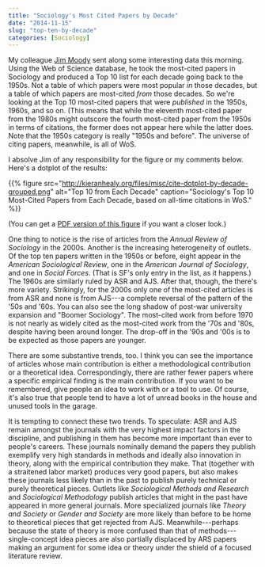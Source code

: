 ```yaml
---
title: "Sociology's Most Cited Papers by Decade"
date: "2014-11-15"
slug: "top-ten-by-decade"
categories: [Sociology]
---
```


My colleague [Jim Moody](http://www.soc.duke.edu/~jmoody77/) sent along some interesting data this morning. Using the Web of Science database, he took the most-cited papers in Sociology and produced a Top 10 list for each decade going back to the 1950s. Not a table of which papers were most popular *in* those decades, but a table of which papers are most-cited *from* those decades. So we're looking at the Top 10 most-cited papers that were *published* in the 1950s, 1960s, and so on. (This means that while the eleventh most-cited paper from the 1980s might outscore the fourth most-cited paper from the 1950s in terms of citations, the former does not appear here while the latter does. Note that the 1950s category is really "1950s and before". The universe of citing papers, meanwhile, is all of WoS.

I absolve Jim of any responsibility for the figure or my comments below. Here's a dotplot of the results:

{{% figure src="http://kieranhealy.org/files/misc/cite-dotplot-by-decade-grouped.png" alt="Top 10 from Each Decade" caption="Sociology's Top 10 Most-Cited Papers from Each Decade, based on all-time citations in WoS." %}}

(You can get a [PDF version of this figure](http://kieranhealy.org/files/misc/cite-dotplot-by-decade-grouped.pdf) if you want a closer look.) 

One thing to notice is the rise of articles from the _Annual Review of Sociology_ in the 2000s. Another is the increasing heterogeneity of outlets. Of the top ten papers written in the 1950s or before, eight appear in the *American Sociological Review*, one in the *American Journal of Sociology*, and one in *Social Forces*. (That is SF's only entry in the list, as it happens.) The 1960s are similarly ruled by ASR and AJS. After that, though, the there's more variety. Strikingly, for the 2000s only one of the most-cited articles is from ASR and none is from AJS---a complete reversal of the pattern of the '50s and '60s.  You can also see the long shadow of post-war university expansion and "Boomer Sociology". The most-cited work from before 1970 is not nearly as widely cited as the most-cited work from the '70s and '80s, despite having been around longer. The drop-off in the '90s and '00s is to be expected as those papers are younger.

There are some substantive trends, too. I think you can see the
importance of articles whose main contribution is either a
methodological contribution or a theoretical idea. Correspondingly,
there are rather fewer papers where a specific empirical finding is
the main contribution. If you want to be remembered, give people an
idea to work with or a tool to use. Of course, it's also true that
people tend to have a lot of unread books in the house and unused
tools in the garage.

It is tempting to connect these two trends. To speculate: ASR and AJS
remain amongst the journals with the very highest impact factors in
the discipline, and publishing in them has become more important than
ever to people's careers. These journals nominally demand the papers
they publish exemplify very high standards in methods and ideally also
innovation in theory, along with the empirical contribution they
make. That (together with a straitened labor market) produces very
good papers, but also makes these journals less likely than in the
past to publish purely technical or purely theoretical pieces. Outlets
like *Sociological Methods and Research* and *Sociological
Methodology* publish articles that might in the past have appeared in
more general journals. More specialized journals like *Theory and
Society* or *Gender and Society* are more likely than before to be
home to theoretical pieces that get rejected from
AJS. Meanwhile---perhaps because the state of theory is more confused
than that of methods---single-concept idea pieces are also partially
displaced by ARS papers making an argument for some idea or theory
under the shield of a focused literature review.




